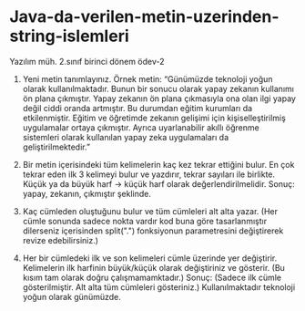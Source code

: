 # Java-da-verilen-metin-uzerinden-string-islemleri
Yazılım müh. 2.sınıf birinci dönem ödev-2

1. Yeni metin tanımlayınız. Örnek metin:
“Günümüzde teknoloji yoğun olarak kullanılmaktadır. Bunun bir sonucu olarak yapay zekanın kullanımı ön
plana çıkmıştır. Yapay zekanın ön plana çıkmasıyla ona olan ilgi yapay değil ciddi oranda artmıştır. Bu
durumdan eğitim kurumları da etkilenmiştir. Eğitim ve öğretimde zekanın gelişimi için kişiselleştirilmiş
uygulamalar ortaya çıkmıştır. Ayrıca uyarlanabilir akıllı öğrenme sistemleri olarak kullanılan yapay zeka
uygulamaları da geliştirilmektedir.”

3. Bir metin içerisindeki tüm kelimelerin kaç kez tekrar ettiğini bulur. En çok tekrar
eden ilk 3 kelimeyi bulur ve yazdırır, tekrar sayıları ile birlikte. Küçük ya da büyük harf -> küçük harf olarak değerlendirilmelidir.
Sonuç: yapay, zekanın, çıkmıştır şeklinde.

5. Kaç cümleden oluştuğunu bulur ve tüm cümleleri alt alta yazar. (Her cümle
sonunda sadece nokta vardır kod buna göre tasarlanmıştır dilerseniz içerisinden split(".") fonksiyonun parametresini değiştirerek revize edebilirsiniz.)

6. Her bir cümledeki ilk ve son kelimeleri cümle üzerinde yer değiştirir. Kelimelerin
ilk harfinin büyük/küçük olarak değiştiriniz ve gösterir. (Bu kısım tam olarak doğru çalışmamamktadır.)
Sonuç: (Sadece ilk cümle gösterilmiştir. Alt alta tüm cümleleri gösteriniz.)
Kullanılmaktadır teknoloji yoğun olarak günümüzde.
